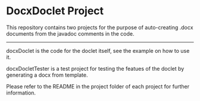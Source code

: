 # DocxDoclet Project

This repository contains two projects for the purpose of auto-creating .docx documents from the javadoc comments in the code.

<hr/>

docxDoclet is the code for the doclet itself, see the example on how to use it.

docxDocletTester is a test project for testing the featues of the doclet by generating a docx from template.
 
Please refer to the README in the project folder of each project for further information.
